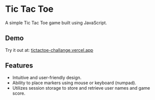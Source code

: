 # Tic Tac Toe
A simple Tic Tac Toe game built using JavaScript.
## Demo
Try it out at: [tictactoe-challange.vercel.app](https://tictactoe-challange.vercel.app/ "https://tictactoe-challange.vercel.app")
## Features
 - Intuitive and user-friendly design.
 - Ability to place markers using mouse or keyboard (numpad).
 - Utilizes session storage to store and retrieve user names and game score.